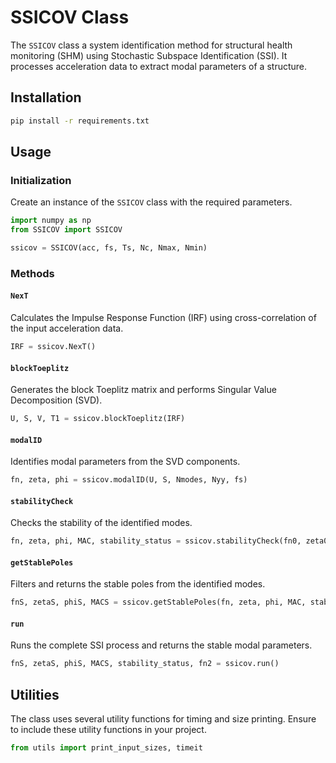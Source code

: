 
# SSICOV Class

The `SSICOV` class a system identification method for structural health monitoring (SHM) using Stochastic Subspace Identification (SSI). It processes acceleration data to extract modal parameters of a structure.

## Installation

```bash
pip install -r requirements.txt
```

## Usage

### Initialization

Create an instance of the `SSICOV` class with the required parameters.

```python
import numpy as np
from SSICOV import SSICOV

ssicov = SSICOV(acc, fs, Ts, Nc, Nmax, Nmin)
```

### Methods

#### `NexT`

Calculates the Impulse Response Function (IRF) using cross-correlation of the input acceleration data.

```python
IRF = ssicov.NexT()
```

#### `blockToeplitz`

Generates the block Toeplitz matrix and performs Singular Value Decomposition (SVD).

```python
U, S, V, T1 = ssicov.blockToeplitz(IRF)
```

#### `modalID`

Identifies modal parameters from the SVD components.

```python
fn, zeta, phi = ssicov.modalID(U, S, Nmodes, Nyy, fs)
```

#### `stabilityCheck`

Checks the stability of the identified modes.

```python
fn, zeta, phi, MAC, stability_status = ssicov.stabilityCheck(fn0, zeta0, phi0, fn1, zeta1, phi1)
```

#### `getStablePoles`

Filters and returns the stable poles from the identified modes.

```python
fnS, zetaS, phiS, MACS = ssicov.getStablePoles(fn, zeta, phi, MAC, stability_status)
```

#### `run`

Runs the complete SSI process and returns the stable modal parameters.

```python
fnS, zetaS, phiS, MACS, stability_status, fn2 = ssicov.run()
```

## Utilities

The class uses several utility functions for timing and size printing. Ensure to include these utility functions in your project.

```python
from utils import print_input_sizes, timeit
```
